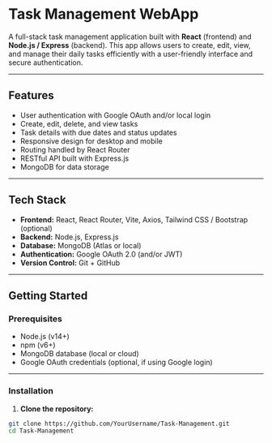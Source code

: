 # Task Management WebApp

A full-stack task management application built with **React** (frontend) and **Node.js / Express** (backend). This app allows users to create, edit, view, and manage their daily tasks efficiently with a user-friendly interface and secure authentication.

---

## Features

- User authentication with Google OAuth and/or local login
- Create, edit, delete, and view tasks
- Task details with due dates and status updates
- Responsive design for desktop and mobile
- Routing handled by React Router
- RESTful API built with Express.js
- MongoDB for data storage

---

## Tech Stack

- **Frontend:** React, React Router, Vite, Axios, Tailwind CSS / Bootstrap (optional)
- **Backend:** Node.js, Express.js
- **Database:** MongoDB (Atlas or local)
- **Authentication:** Google OAuth 2.0 (and/or JWT)
- **Version Control:** Git + GitHub

---

## Getting Started

### Prerequisites

- Node.js (v14+)
- npm (v6+)
- MongoDB database (local or cloud)
- Google OAuth credentials (optional, if using Google login)

---

### Installation

1. **Clone the repository:**

```bash
git clone https://github.com/YourUsername/Task-Management.git
cd Task-Management
